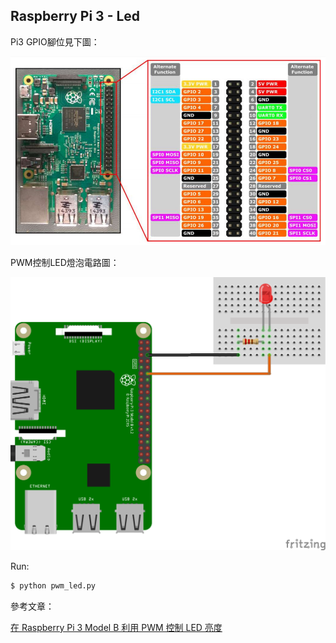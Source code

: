 ## Raspberry Pi 3 - Led

Pi3 GPIO腳位見下圖：

![alt text](images/1.jpg)

PWM控制LED燈泡電路圖：

![alt text](images/2.png)

Run:

```sh
$ python pwm_led.py
```


參考文章：

[在 Raspberry Pi 3 Model B 利用 PWM 控制 LED 亮度](https://blog.everlearn.tw/%E7%95%B6-python-%E9%81%87%E4%B8%8A-raspberry-pi/%E5%9C%A8-raspberry-pi-3-model-b-%E5%88%A9%E7%94%A8-pwm-%E6%8E%A7%E5%88%B6-led-%E4%BA%AE%E5%BA%A6)
